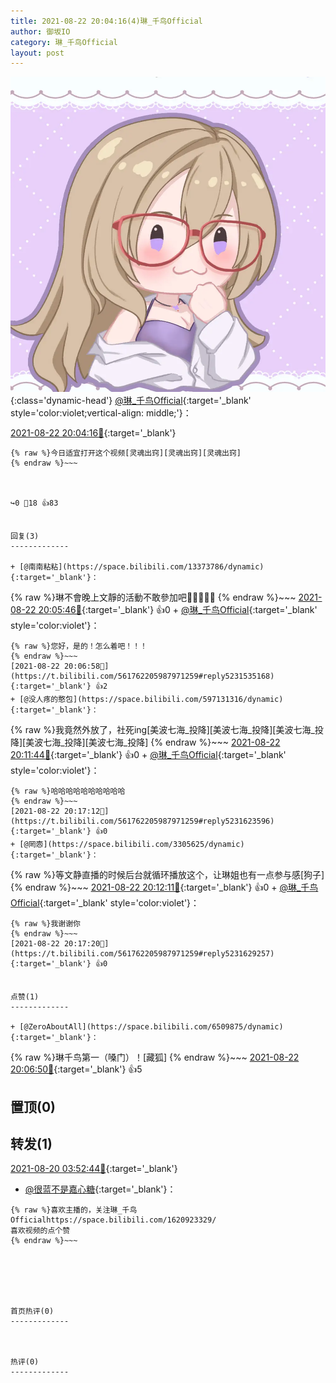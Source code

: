 ```yaml
---
title: 2021-08-22 20:04:16(4)琳_千鸟Official
author: 御坂IO
category: 琳_千鸟Official
layout: post
---
```


![img](/images/c0a88f85ebd0d056f37b114e0748e69556c8b488.jpg){:class='dynamic-head'}
[@琳_千鸟Official](https://space.bilibili.com/1620923329/dynamic){:target='_blank' style='color:violet;vertical-align: middle;'}：

[2021-08-22 20:04:16🔗](https://t.bilibili.com/561762205987971259){:target='_blank'}

~~~
{% raw %}今日适宜打开这个视频[灵魂出窍][灵魂出窍][灵魂出窍]
{% endraw %}~~~



↪️0 💬18 👍83


回复(3)
-------------

+ [@南南粘粘](https://space.bilibili.com/13373786/dynamic){:target='_blank'}：
~~~
{% raw %}琳不會晚上文靜的活動不敢參加吧🤭🤭🤭🤭🤭
{% endraw %}~~~
[2021-08-22 20:05:46🔗](https://t.bilibili.com/561762205987971259#reply5231518994){:target='_blank'} 👍0
    + [@琳_千鸟Official](https://space.bilibili.com/1620923329/dynamic){:target='_blank' style='color:violet'}：
~~~
{% raw %}您好，是的！怎么着吧！！！
{% endraw %}~~~
[2021-08-22 20:06:58🔗](https://t.bilibili.com/561762205987971259#reply5231535168){:target='_blank'} 👍2
+ [@没人疼的憨包](https://space.bilibili.com/597131316/dynamic){:target='_blank'}：
~~~
{% raw %}我竟然外放了，社死ing[美波七海_投降][美波七海_投降][美波七海_投降][美波七海_投降][美波七海_投降]
{% endraw %}~~~
[2021-08-22 20:11:44🔗](https://t.bilibili.com/561762205987971259#reply5231577516){:target='_blank'} 👍0
    + [@琳_千鸟Official](https://space.bilibili.com/1620923329/dynamic){:target='_blank' style='color:violet'}：
~~~
{% raw %}哈哈哈哈哈哈哈哈哈哈
{% endraw %}~~~
[2021-08-22 20:17:12🔗](https://t.bilibili.com/561762205987971259#reply5231623596){:target='_blank'} 👍0
+ [@罔悫](https://space.bilibili.com/3305625/dynamic){:target='_blank'}：
~~~
{% raw %}等文静直播的时候后台就循环播放这个，让琳姐也有一点参与感[狗子]
{% endraw %}~~~
[2021-08-22 20:12:11🔗](https://t.bilibili.com/561762205987971259#reply5231585958){:target='_blank'} 👍0
    + [@琳_千鸟Official](https://space.bilibili.com/1620923329/dynamic){:target='_blank' style='color:violet'}：
~~~
{% raw %}我谢谢你
{% endraw %}~~~
[2021-08-22 20:17:20🔗](https://t.bilibili.com/561762205987971259#reply5231629257){:target='_blank'} 👍0


点赞(1)
-------------

+ [@ZeroAboutAll](https://space.bilibili.com/6509875/dynamic){:target='_blank'}：
~~~
{% raw %}琳千鸟第一（嗓门）！[藏狐]
{% endraw %}~~~
[2021-08-22 20:06:50🔗](https://t.bilibili.com/561762205987971259#reply5231527887){:target='_blank'} 👍5


置顶(0)
-------------



转发(1)
-------------

[2021-08-20 03:52:44🔗](https://t.bilibili.com/560769673411100241){:target='_blank'}
+ [@很蓝不是嘉心糖](https://space.bilibili.com/548409/dynamic){:target='_blank'}：
~~~
{% raw %}喜欢主播的，关注琳_千鸟Officialhttps://space.bilibili.com/1620923329/
喜欢视频的点个赞
{% endraw %}~~~






首页热评(0)
-------------



热评(0)
-------------



